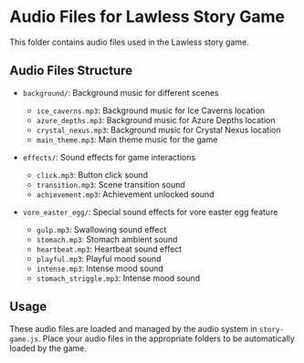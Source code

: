 # Audio Files for Lawless Story Game

This folder contains audio files used in the Lawless story game.

## Audio Files Structure

- `background/`: Background music for different scenes
  - `ice_caverns.mp3`: Background music for Ice Caverns location
  - `azure_depths.mp3`: Background music for Azure Depths location
  - `crystal_nexus.mp3`: Background music for Crystal Nexus location
  - `main_theme.mp3`: Main theme music for the game

- `effects/`: Sound effects for game interactions
  - `click.mp3`: Button click sound
  - `transition.mp3`: Scene transition sound
  - `achievement.mp3`: Achievement unlocked sound

- `vore_easter_egg/`: Special sound effects for vore easter egg feature
  - `gulp.mp3`: Swallowing sound effect
  - `stomach.mp3`: Stomach ambient sound
  - `heartbeat.mp3`: Heartbeat sound effect
  - `playful.mp3`: Playful mood sound
  - `intense.mp3`: Intense mood sound
  - `stomach_striggle.mp3`: Intense mood sound

## Usage

These audio files are loaded and managed by the audio system in `story-game.js`.
Place your audio files in the appropriate folders to be automatically loaded by the game.